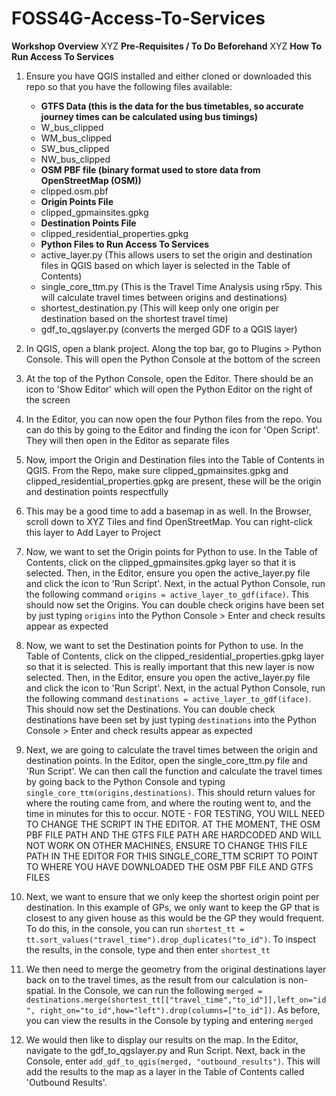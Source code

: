 # FOSS4G-Access-To-Services
**Workshop Overview**
XYZ 
**Pre-Requisites / To Do Beforehand**
XYZ
**How To Run Access To Services**
1. Ensure you have QGIS installed and either cloned or downloaded this repo so that you have the following files available:
    - **GTFS Data (this is the data for the bus timetables, so accurate journey times can be calculated using bus timings)**
   - W_bus_clipped
   - WM_bus_clipped
   - SW_bus_clipped
   - NW_bus_clipped
   - **OSM PBF file (binary format used to store data from OpenStreetMap (OSM))**
   - clipped.osm.pbf
   - **Origin Points File**
   - clipped_gpmainsites.gpkg
   - **Destination Points File**
   - clipped_residential_properties.gpkg
   - **Python Files to Run Access To Services**
   - active_layer.py (This allows users to set the origin and destination files in QGIS based on which layer is selected in the Table of Contents)
   - single_core_ttm.py (This is the Travel Time Analysis using r5py. This will calculate travel times between origins and destinations)
   - shortest_destination.py (This will keep only one origin per destination based on the shortest travel time)
   - gdf_to_qgslayer.py (converts the merged GDF to a QGIS layer)

2. In QGIS, open a blank project. Along the top bar, go to Plugins > Python Console. This will open the Python Console at the bottom of the screen
3. At the top of the Python Console, open the Editor. There should be an icon to 'Show Editor' which will open the Python Editor on the right of the screen
4. In the Editor, you can now open the four Python files from the repo. You can do this by going to the Editor and finding the icon for 'Open Script'. They will then open in the Editor as separate files
5. Now, import the Origin and Destination files into the Table of Contents in QGIS. From the Repo, make sure clipped_gpmainsites.gpkg and clipped_residential_properties.gpkg are present, these will be the origin and destination points respectfully
6. This may be a good time to add a basemap in as well. In the Browser, scroll down to XYZ Tiles and find OpenStreetMap. You can right-click this layer to Add Layer to Project
7. Now, we want to set the Origin points for Python to use. In the Table of Contents, click on the clipped_gpmainsites.gpkg layer so that it is selected. Then, in the Editor, ensure you open the active_layer.py file and click the icon to 'Run Script'. Next, in the actual Python Console, run the following command `origins = active_layer_to_gdf(iface)`. This should now set the Origins. You can double check origins have been set by just typing `origins` into the Python Console > Enter and check results appear as expected
8. Now, we want to set the Destination points for Python to use. In the Table of Contents, click on the clipped_residential_properties.gpkg layer so that it is selected. This is really important that this new layer is now selected. Then, in the Editor, ensure you open the active_layer.py file and click the icon to 'Run Script'. Next, in the actual Python Console, run the following command `destinations = active_layer_to_gdf(iface)`. This should now set the Destinations. You can double check destinations have been set by just typing `destinations` into the Python Console > Enter and check results appear as expected
9. Next, we are going to calculate the travel times between the origin and destination points. In the Editor, open the single_core_ttm.py file and 'Run Script'. We can then call the function and calculate the travel times by going back to the Python Console and typing `single_core_ttm(origins,destinations)`. This should return values for where the routing came from, and where the routing went to, and the time in minutes for this to occur. NOTE - FOR TESTING, YOU WILL NEED TO CHANGE THE SCRIPT IN THE EDITOR. AT THE MOMENT, THE OSM PBF FILE PATH AND THE GTFS FILE PATH ARE HARDCODED AND WILL NOT WORK ON OTHER MACHINES, ENSURE TO CHANGE THIS FILE PATH IN THE EDITOR FOR THIS SINGLE_CORE_TTM SCRIPT TO POINT TO WHERE YOU HAVE DOWNLOADED THE OSM PBF FILE AND GTFS FILES
10. Next, we want to ensure that we only keep the shortest origin point per destination. In this example of GPs, we only want to keep the GP that is closest to any given house as this would be the GP they would frequent. To do this, in the console, you can run `shortest_tt = tt.sort_values("travel_time").drop_duplicates("to_id")`. To inspect the results, in the console, type and then enter `shortest_tt`
11. We then need to merge the geometry from the original destinations layer back on to the travel times, as the result from our calculation is non-spatial. In the Console, we can run the following `merged = destinations.merge(shortest_tt[["travel_time","to_id"]],left_on="id", right_on="to_id",how="left").drop(columns=["to_id"])`. As before, you can view the results in the Console by typing and entering `merged`
12. We would then like to display our results on the map. In the Editor, navigate to the gdf_to_qgslayer.py and Run Script. Next, back in the Console, enter `add_gdf_to_qgis(merged, "outbound_results")`. This will add the results to the map as a layer in the Table of Contents called 'Outbound Results'.

